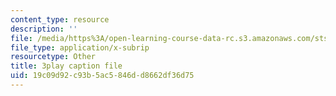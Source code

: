 ```yaml
---
content_type: resource
description: ''
file: /media/https%3A/open-learning-course-data-rc.s3.amazonaws.com/sts-081-innovation-systems-for-science-technology-energy-manufacturing-and-health-spring-2017/19c09d92c93b5ac5846dd8662df36d75_on1rmY3Tw5U.vtt
file_type: application/x-subrip
resourcetype: Other
title: 3play caption file
uid: 19c09d92-c93b-5ac5-846d-d8662df36d75
---
```


